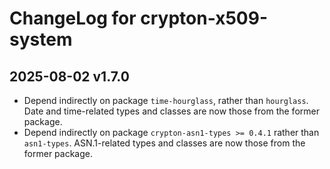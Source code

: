 # ChangeLog for crypton-x509-system

## 2025-08-02 v1.7.0

- Depend indirectly on package `time-hourglass`, rather than `hourglass`. Date
  and time-related types and classes are now those from the former package.
- Depend indirectly on package `crypton-asn1-types >= 0.4.1` rather
  than `asn1-types`. ASN.1-related types and classes are now those from the
  former package.
